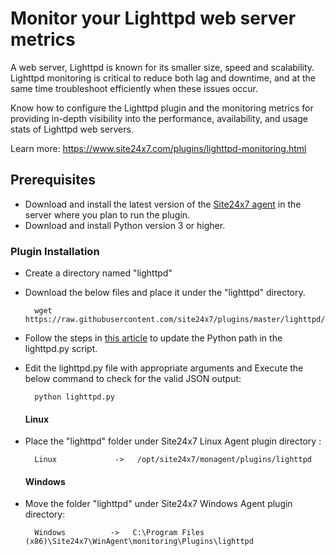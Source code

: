 # Monitor your Lighttpd web server metrics

A web server, Lighttpd is known for its smaller size, speed and scalability. Lighttpd monitoring is critical to reduce both lag and downtime, and at the same time troubleshoot efficiently when these issues occur.

Know how to configure the Lighttpd plugin and the monitoring metrics for providing in-depth visibility into the performance, availability, and usage stats of Lighttpd web servers.

Learn more: https://www.site24x7.com/plugins/lighttpd-monitoring.html


## Prerequisites

- Download and install the latest version of the [Site24x7 agent](https://www.site24x7.com/app/client#/admin/inventory/add-monitor) in the server where you plan to run the plugin. 
- Download and install Python version 3 or higher.


### Plugin Installation  

- Create a directory named "lighttpd"

- Download the below files and place it under the "lighttpd" directory.

		wget https://raw.githubusercontent.com/site24x7/plugins/master/lighttpd/lighttpd.py

- Follow the steps in [this article](https://support.site24x7.com/portal/en/kb/articles/updating-python-path-in-a-plugin-script-for-linux-servers) to update the Python path in the lighttpd.py script.

- Edit the lighttpd.py file with appropriate arguments and Execute the below command to check for the valid JSON output:

		python lighttpd.py
  #### Linux

- Place the "lighttpd" folder under Site24x7 Linux Agent plugin directory : 

		Linux             ->   /opt/site24x7/monagent/plugins/lighttpd

  #### Windows 

- Move the folder "lighttpd" under Site24x7 Windows Agent plugin directory: 

		Windows          ->   C:\Program Files (x86)\Site24x7\WinAgent\monitoring\Plugins\lighttpd
